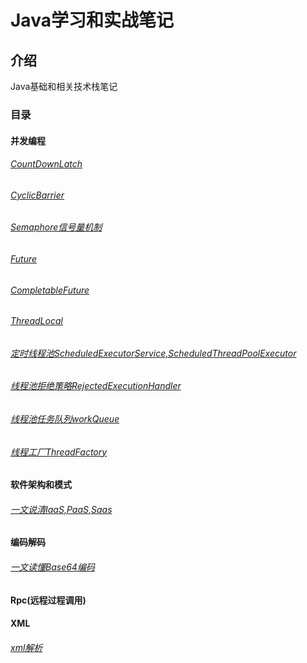 # Java学习和实战笔记

## 介绍
Java基础和相关技术栈笔记

### 目录
#### 并发编程
###### [CountDownLatch](https://gitee.com/steakliu/java-code/blob/master/documents/thread/CountDownLatch.md)
###### [CyclicBarrier](https://gitee.com/steakliu/java-code/blob/master/documents/thread/CyclicBarrier.md)
###### [Semaphore信号量机制](https://gitee.com/steakliu/java-code/blob/master/documents/thread/Semaphore.md)
###### [Future](https://gitee.com/steakliu/java-code/blob/master/documents/concurrent/Future/Future.md)
###### [CompletableFuture](https://gitee.com/steakliu/java-code/blob/master/documents/concurrent/CompletableFuture/CompletableFuture.md)
###### [ThreadLocal](https://gitee.com/steakliu/java-code/blob/master/documents/thread/ThreadLocal.md)
###### [定时线程池ScheduledExecutorService,ScheduledThreadPoolExecutor](https://gitee.com/steakliu/java-code/blob/master/documents/thread/threadpool/ScheduleThreadPool.md)
###### [线程池拒绝策略RejectedExecutionHandler](https://gitee.com/steakliu/java-code/blob/master/documents/thread/customthreadpool/reject/custom-threadpool-reject.md)
###### [线程池任务队列workQueue](https://gitee.com/steakliu/java-code/blob/master/documents/thread/customthreadpool/custom-threadpool-taskQueue.md)
###### [线程工厂ThreadFactory](https://gitee.com/steakliu/java-code/blob/master/documents/thread/customthreadpool/threadFactory/thread-factory.md)

#### 软件架构和模式
###### [一文说清IaaS,PaaS,Saas](https://gitee.com/steakliu/java-code/blob/master/documents/%E8%BD%AF%E4%BB%B6%E6%9E%B6%E6%9E%84/IaSS-PaaS-SaaS.md)  

#### 编码解码
###### [一文读懂Base64编码](https://gitee.com/steakliu/java-code/blob/master/documents/%E7%BC%96%E7%A0%81%E5%92%8C%E8%A7%A3%E7%A0%81/Base64.md)

#### Rpc(远程过程调用)  

#### XML   
###### [xml解析](https://gitee.com/steakliu/java-code/blob/master/documents/xml/XmlParse.md)
